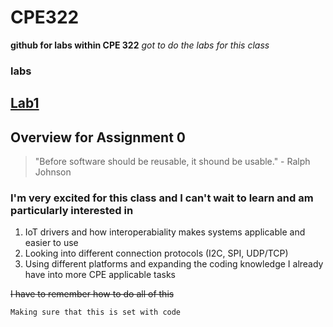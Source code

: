# CPE322
**github for labs within CPE 322**
*got to do the labs for this class*

### labs 

[Lab1](./Lab1)
---
## Overview for Assignment 0

> "Before software should be reusable, it shound be usable." 
    - Ralph Johnson

### I'm very excited for this class and I can't wait to learn and am particularly interested in
1. IoT drivers and how interoperabiality makes systems applicable and easier to use
2. Looking into different connection protocols (I2C, SPI, UDP/TCP)
3. Using different platforms and expanding the coding knowledge I already have into more CPE applicable tasks



~~I have to remember how to do all of this~~

`Making sure that this is set with code`
